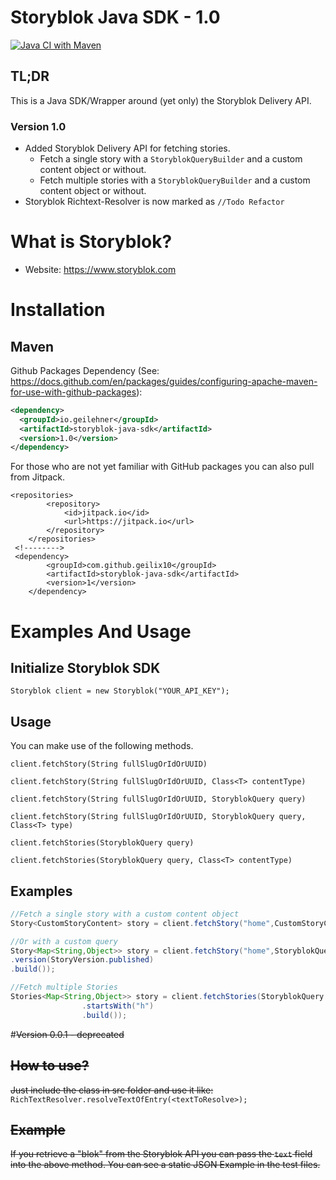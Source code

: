 # Storyblok Java SDK - 1.0
[![Java CI with Maven](https://github.com/geilix10/storyblok-java-sdk/actions/workflows/maven.yml/badge.svg)](https://github.com/geilix10/storyblok-java-sdk/actions/workflows/maven.yml)
## TL;DR
This is a Java SDK/Wrapper around (yet only) the Storyblok Delivery API. 
### Version 1.0
* Added Storyblok Delivery API for fetching stories.
  * Fetch a single story with a `StoryblokQueryBuilder` and a custom content object or without.
  * Fetch multiple stories with a `StoryblokQueryBuilder` and a custom content object or without.
* Storyblok Richtext-Resolver is now marked as `//Todo Refactor`

# What is Storyblok?
* Website: https://www.storyblok.com

# Installation
## Maven
Github Packages Dependency (See: https://docs.github.com/en/packages/guides/configuring-apache-maven-for-use-with-github-packages):
```xml
<dependency>
  <groupId>io.geilehner</groupId>
  <artifactId>storyblok-java-sdk</artifactId>
  <version>1.0</version>
</dependency>
```
For those who are not yet familiar with GitHub packages you can also pull from Jitpack. 
```
<repositories>
		<repository>
		    <id>jitpack.io</id>
		    <url>https://jitpack.io</url>
		</repository>
	</repositories>
 <!-------->
 <dependency>
	    <groupId>com.github.geilix10</groupId>
	    <artifactId>storyblok-java-sdk</artifactId>
	    <version>1</version>
	</dependency>
```

# Examples And Usage
## Initialize Storyblok SDK
``
Storyblok client = new Storyblok("YOUR_API_KEY");
``

## Usage
You can make use of the following methods.

`client.fetchStory(String fullSlugOrIdOrUUID)`

`client.fetchStory(String fullSlugOrIdOrUUID, Class<T> contentType)`

`client.fetchStory(String fullSlugOrIdOrUUID, StoryblokQuery query)`

`client.fetchStory(String fullSlugOrIdOrUUID, StoryblokQuery query, Class<T> type)`

`client.fetchStories(StoryblokQuery query)`

`client.fetchStories(StoryblokQuery query, Class<T> contentType)`

## Examples
```java
//Fetch a single story with a custom content object
Story<CustomStoryContent> story = client.fetchStory("home",CustomStoryContent.class);

//Or with a custom query
Story<Map<String,Object>> story = client.fetchStory("home",StoryblokQuery.StoryblokQueryBuilder.newBuilder()
.version(StoryVersion.published)
.build());

//Fetch multiple Stories
Stories<Map<String,Object>> story = client.fetchStories(StoryblokQuery.StoryblokQueryBuilder.newBuilder()
                .startsWith("h")
                .build());
```

#~~Version 0.0.1 - deprecated~~

## ~~How to use?~~
~~Just include the class in src folder and use it like:~~
``RichTextResolver.resolveTextOfEntry(<textToResolve>);``

## ~~Example~~
~~If you retrieve a "blok" from the Storyblok API you can pass the `text` field into the above method. 
You can see a static JSON Example in the test files.~~ 
